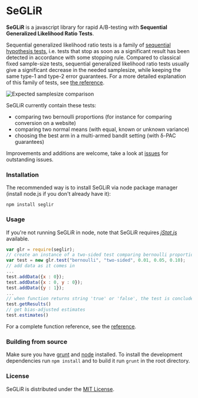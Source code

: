 SeGLiR
======

**SeGLiR** is a javascript library for rapid A/B-testing with **Sequential Generalized Likelihood Ratio Tests**.

Sequential generalized likelihood ratio tests is a family of [sequential hypothesis tests](http://en.wikipedia.org/wiki/Sequential_analysis), i.e. tests that stop as soon as a significant result has been detected in accordance with some stopping rule. Compared to classical fixed sample-size tests, sequential generalized likelihood ratio tests usually give a significant decrease in the needed samplesize, while keeping the same type-1 and type-2 error guarantees. For a more detailed explanation of this family of tests, see [the reference](http://auduno.github.io/seglir/documentation.html#math).

![Expected samplesize comparison](https://dl.dropboxusercontent.com/u/10557805/samplesize2b.png)

SeGLiR currently contain these tests:
* comparing two bernoulli proportions (for instance for comparing conversion on a website)
* comparing two normal means (with equal, known or unknown variance)
* choosing the best arm in a multi-armed bandit setting (with δ-PAC guarantees)

Improvements and additions are welcome, take a look at [issues](https://github.com/auduno/seglir/issues) for outstanding issues.

### Installation ###

The recommended way is to install SeGLiR via node package manager (install node.js if you don't already have it):

```
npm install seglir
```

### Usage ###

If you're not running SeGLiR in node, note that SeGLiR requires [*jStat.js*](https://github.com/jstat/jstat) available.

```javascript
var glr = require(seglir);
// create an instance of a two-sided test comparing bernoulli proportions, with indifference region with size 0.01, alpha-level = 0.05, beta-level = 0.10
var test = new glr.test("bernoulli", "two-sided", 0.01, 0.05, 0.10);
// add data as it comes in
...
test.addData({x : 0});
test.addData({x : 0, y : 0});
test.addData({y : 1});
...
// when function returns string 'true' or 'false', the test is concluded
test.getResults()
// get bias-adjusted estimates
test.estimates()
```

For a complete function reference, see the [reference](http://auduno.github.io/seglir/documentation.html).

### Building from source ###

Make sure you have [grunt](http://gruntjs.com/) and [node](http://nodejs.org/download/) installed.
To install the development dependencies run ```npm install``` and to build it run ```grunt``` in the root directory.

### License ###

SeGLiR is distributed under the [MIT License](http://www.opensource.org/licenses/MIT).
